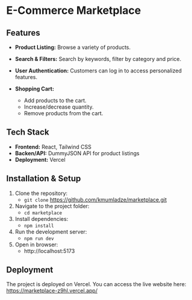 # E-Commerce Marketplace

## Features

- **Product Listing:** Browse a variety of products.
- **Search & Filters:** Search by keywords, filter by category and price.
- **User Authentication:** Customers can log in to access personalized features.
- **Shopping Cart:**

  - Add products to the cart.
  - Increase/decrease quantity.
  - Remove products from the cart.

## Tech Stack

- **Frontend:** React, Tailwind CSS
- **Backen/API:** DummyJSON API for product listings
- **Deployment:** Vercel

## Installation & Setup

1. Clone the repository:
   - `git clone` <https://github.com/kmumladze/marketplace.git>
2. Navigate to the project folder:
   - `cd marketplace`
3. Install dependencies:
   - `npm install`
4. Run the development server:
   - `npm run dev`
5. Open in browser:
   - http://localhost:5173

## Deployment

The project is deployed on Vercel. You can access the live website here: https://marketplace-z9hl.vercel.app/
